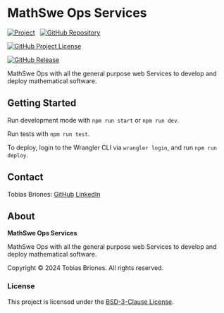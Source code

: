 <!-- Copyright (c) 2024 Tobias Briones. All rights reserved. -->
<!-- SPDX-License-Identifier: BSD-3-Clause -->
<!-- This file is part of https://github.com/mathswe-ops/services -->

# MathSwe Ops Services

[![Project](https://mathswe-ops-services.tobiasbriones-dev.workers.dev/badge/project/mathswe-ops-services)](https://ops.math.software#services)
&nbsp;
[![GitHub Repository](https://img.shields.io/static/v1?label=GITHUB&message=REPOSITORY&labelColor=555&color=0277bd&style=for-the-badge&logo=GITHUB)](https://github.com/mathswe-ops/services)

[![GitHub Project License](https://img.shields.io/github/license/mathswe-ops/services.svg?style=flat-square)](https://github.com/mathswe-ops/services/blob/main/LICENSE)

[![GitHub Release](https://mathswe-ops-services.tobiasbriones-dev.workers.dev/badge/version/github/mathswe-ops/services)](https://github.com/mathswe-ops/services/releases/latest)

MathSwe Ops with all the general purpose web Services to develop and deploy
mathematical software.

## Getting Started

Run development mode with `npm run start` or `npm run dev`.

Run tests with `npm run test`.

To deploy, login to the Wrangler CLI via `wrangler login`, and run `npm run 
deploy`.

## Contact

Tobias Briones: [GitHub](https://github.com/tobiasbriones)
[LinkedIn](https://linkedin.com/in/tobiasbriones)

## About

**MathSwe Ops Services**

MathSwe Ops with all the general purpose web Services to develop and deploy
mathematical software.

Copyright © 2024 Tobias Briones. All rights reserved.

### License

This project is licensed under the
[BSD-3-Clause License](LICENSE).
